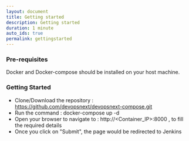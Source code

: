```yaml
---
layout: document
title: Getting started
description: Getting started
duration: 1 minute
auto_ids: true
permalink: gettingstarted
---
```


### Pre-requisites

Docker and Docker-compose should be installed on your host machine.

### Getting Started

- Clone/Download the repository : https://github.com/devopsnext/devopsnext-compose.git
- Run the command : docker-compose up -d
- Open your browser to navigate to : http://<Container_IP>:8000 , to fill the required details
- Once you click on "Submit", the page would be redirected to Jenkins

